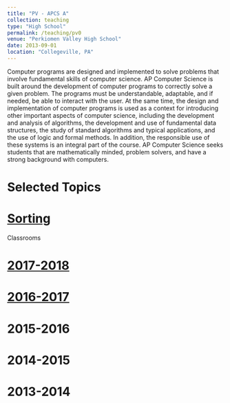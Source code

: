 ```yaml
---
title: "PV - APCS A"
collection: teaching
type: "High School"
permalink: /teaching/pv0
venue: "Perkiomen Valley High School"
date: 2013-09-01
location: "Collegeville, PA"
---
```


Computer programs are designed and implemented to solve problems that involve fundamental skills of computer science.
AP Computer Science is built around the development of computer programs to correctly solve a given problem. The programs must
be understandable, adaptable, and if needed, be able to interact with the user. At the same time, the design and implementation of computer programs is used as a context for introducing other important aspects of computer science, including the development and analysis of algorithms, the development and use of fundamental data structures, the study of standard algorithms and typical applications, and the use of logic and formal methods. In addition, the responsible use of these systems is an integral part of the course. AP Computer Science seeks students that are mathematically minded, problem solvers, and have a strong background with computers.

Selected Topics 
======
<a href="http://www.pv.dpenne.com/sorting/">Sorting</a>
======


Classrooms

<a href="https://classroom.google.com/c/NTA2NzcxNzIxMlpa">2017-2018</a>
======

<a href="https://classroom.google.com/c/MjI4NDA4NTE3OFpa">2016-2017</a>
======

2015-2016
======

2014-2015
======

2013-2014
======
